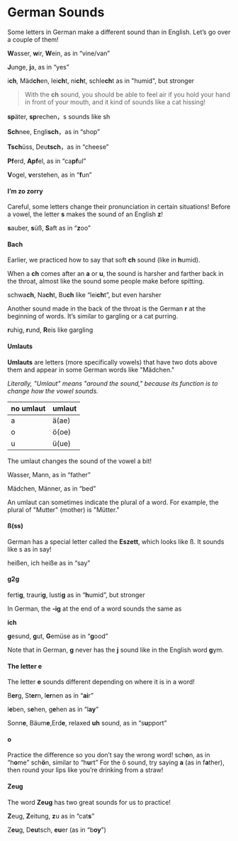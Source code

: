 # German Sounds

Some letters in German make a different sound than in English. Let’s go over a couple of them!

**W**asser, **w**ir, **W**ein, as in “vine/van”

**J**unge, **j**a, as in “yes”

i**ch**, Mäd**ch**en, lei**ch**t, ni**ch**t, schle**ch**t as in "humid", but stronger

> With the **ch** sound, you should be able to feel air if you hold your hand in front of your mouth, and it kind of sounds like a cat hissing!

**sp**äter, **sp**rechen，s sounds like sh

**Sch**nee, Engli**sch**，as in “shop”

**Tsch**üss, Deu**tsch**，as in “cheese”

**Pf**erd, **Apf**el, as in “ca**pf**ul”

**V**ogel, **v**erstehen, as in “**f**un”

#### **I’m zo zorry**

Careful, some letters change their pronunciation in certain situations! Before a vowel, the letter **s** makes the sound of an English **z**!

**s**auber, **s**üß, **S**aft as in “**z**oo”

#### Bach

Earlier, we practiced how to say that soft **ch** sound \(like in **h**umid\).

When a **ch** comes after an **a** or **u**, the sound is harsher and farther back in the throat, almost like the sound some people make before spitting.

schwa**ch**, Na**ch**t, Bu**ch** like “lei**ch**t”, but even harsher

Another sound made in the back of the throat is the German **r** at the beginning of words. It’s similar to gargling or a cat purring.

**r**uhig, **r**und, **R**eis like gargling

#### Umlauts

**Umlauts** are letters \(more specifically vowels\) that have two dots above them and appear in some German words like "Mädchen."

_Literally, "Umlaut" means "around the sound," because its function is to change how the vowel sounds._

| no umlaut | umlaut |
| :--- | :--- |
| a | ä\(ae\) |
| o | ö\(oe\) |
| u | ü\(ue\) |

The umlaut changes the sound of the vowel a bit!

Wasser, Mann, as in “father”

Mädchen, Männer, as in “bed”

An umlaut can sometimes indicate the plural of a word. For example, the plural of "Mutter" \(mother\) is "Mütter."

#### **ß\(ss\)**

German has a special letter called the **Eszett**, which looks like ß. It sounds like s as in say!

heißen, ich heiße as in “say”

#### **g2g**

ferti**g**, trauri**g**, lusti**g** as in “**h**umid”, but stronger

In German, the **‑ig** at the end of a word sounds the same as

**ich**

**g**esund, **g**ut, **G**emüse as in “**g**ood”

Note that in German, **g** never has the **j** sound like in the English word **g**ym.

#### **The letter e**

The letter **e** sounds different depending on where it is in a word!

B**er**g, St**er**n, l**er**nen as in “**ai**r”

l**e**ben, s**e**hen, g**e**hen as in “l**ay**”

Sonn**e**, Bäum**e**,Erd**e**, relaxed **uh** sound, as in “s**u**pport”

#### o

Practice the difference so you don’t say the wrong word! sch**o**n, as in “h**o**me” sch**ö**n, similar to “h**u**rt” For the ö sound, try saying **a** \(as in f**a**ther\), then round your lips like you’re drinking from a straw!

#### **Zeug**

The word **Zeug** has two great sounds for us to practice!

**Z**eug, **Z**eitung, **z**u as in “cat**s**”

Z**eu**g, D**eu**tsch, **eu**er \(as in “b**oy**”\)

